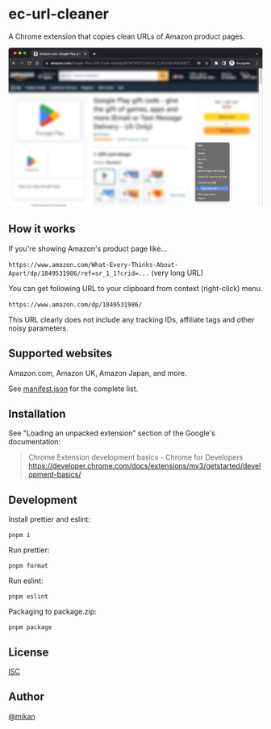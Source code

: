 # ec-url-cleaner

A Chrome extension that copies clean URLs of Amazon product pages.

![](screenshot.png)

## How it works

If you're showing Amazon's product page like...

`https://www.amazon.com/What-Every-Thinks-About-Apart/dp/1849531986/ref=sr_1_1?crid=...` (very long URL)

You can get following URL to your clipboard from context (right-click) menu.

`https://www.amazon.com/dp/1849531986/`

This URL clearly does not include any tracking IDs, affiliate tags and other noisy parameters.

## Supported websites

Amazon.com, Amazon UK, Amazon Japan, and more.

See [manifest.json](manifest.json) for the complete list.

## Installation

See "Loading an unpacked extension" section of the Google's documentation:

> Chrome Extension development basics - Chrome for Developers
> https://developer.chrome.com/docs/extensions/mv3/getstarted/development-basics/

## Development

Install prettier and eslint:

```
pnpm i
```

Run prettier:

```
pnpm format
```

Run eslint:

```
pnpm eslint
```

Packaging to package.zip:

```
pnpm package
```

## License

[ISC](LICENSE)

## Author

[@mikan](https://github.com/mikan)
